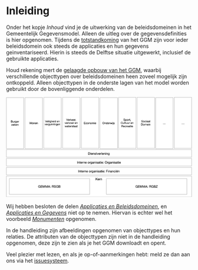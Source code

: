 # Inleiding

Onder het kopje _Inhoud_ vind je de uitwerking van de beleidsdomeinen in het Gemeentelijk Gegevensmodel. Alleen de uitleg over de gegevensdefinities is hier opgenomen. Tijdens de [totstandkoming](../totstandkoming.md) van het GGM zijn voor ieder beleidsdomein ook steeds de applicaties en hun gegevens geinventariseerd. Hierin is steeds de Delftse situatie uitgewerkt, inclusief de gebruikte applicaties. 

Houd rekening mert de [gelaagde opbouw van het GGM](../index.md#opbouw-gemeentelijk-gegevensmodel), waarbij verschillende objecttypen over beleidsdomeinen heen zoveel mogelijk zijn ontkoppeld. Alleen objecttypen in de onderste lagen van het model worden gebruikt door de bovenliggende onderdelen.

![Gelaagdheid Domeinen][gelaagdheidDomeinen]

Wij hebben besloten de delen [_Applicaties en Beleidsdomeinen_](../totstandkoming.md#inventariseren-applicaties-en-beleidsdomeinen), en [_Applicaties en Gegevens_](../totstandkoming.md#inventariseren-applicaties-en-gegevens) niet op te nemen. Hiervan is echter wel het voorbeeld [_Monumenten_](../monumenten.md) opgenomen.

In de handleiding zijn afbeeldingen opgenomen van objecttypes en hun relaties. De attributen van de objecttypen zijn niet in de handleiding opgenomen, deze zijn te zien als je het GGM downloadt en opent.

Veel plezier met lezen, en als je op-of-aanmerkingen hebt: meld ze dan aan ons via het [issuesysteem](https://github.com/gemeente-delft/Gemeentelijk-Gegevensmodel/issues).  

[gelaagdheidDomeinen]: ../image/GelaagdheidDomeinen.jpg "Gelaagdheid Domeinen"
